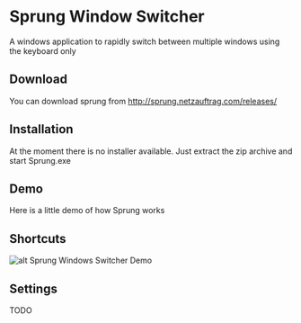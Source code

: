 # Sprung Window Switcher
A windows application to rapidly switch between multiple windows using the keyboard only

## Download 
You can download sprung from http://sprung.netzauftrag.com/releases/ 

## Installation
At the moment there is no installer available. Just extract the zip archive and start Sprung.exe

## Demo
Here is a little demo of how Sprung works

## Shortcuts
![alt Sprung Windows Switcher Demo](http://sprung.netzauftrag.com/demos/SprungDemoShort.gif)

## Settings
TODO
